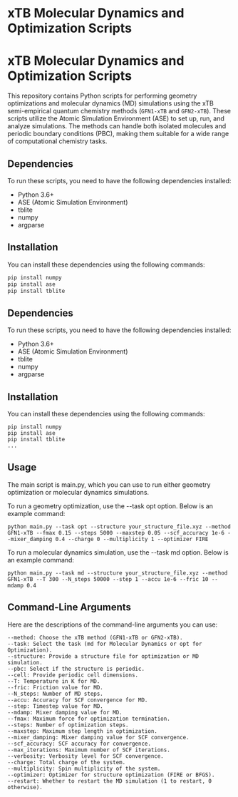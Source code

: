 # xTB Molecular Dynamics and Optimization Scripts

# xTB Molecular Dynamics and Optimization Scripts

This repository contains Python scripts for performing geometry optimizations and molecular dynamics (MD) simulations using the xTB semi-empirical quantum chemistry methods (`GFN1-xTB` and `GFN2-xTB`). These scripts utilize the Atomic Simulation Environment (ASE) to set up, run, and analyze simulations. The methods can handle both isolated molecules and periodic boundary conditions (PBC), making them suitable for a wide range of computational chemistry tasks.

## Dependencies

To run these scripts, you need to have the following dependencies installed:

- Python 3.6+
- ASE (Atomic Simulation Environment)
- tblite
- numpy
- argparse

## Installation

You can install these dependencies using the following commands:

```bash
pip install numpy
pip install ase
pip install tblite
```
## Dependencies

To run these scripts, you need to have the following dependencies installed:

- Python 3.6+
- ASE (Atomic Simulation Environment)
- tblite
- numpy
- argparse

## Installation
You can install these dependencies using the following commands:

```
pip install numpy
pip install ase
pip install tblite
...
```
## Usage
The main script is main.py, which you can use to run either geometry optimization or molecular dynamics simulations.


To run a geometry optimization, use the --task opt option. Below is an example command:
```
python main.py --task opt --structure your_structure_file.xyz --method GFN1-xTB --fmax 0.15 --steps 5000 --maxstep 0.05 --scf_accuracy 1e-6 --mixer_damping 0.4 --charge 0 --multiplicity 1 --optimizer FIRE
```



To run a molecular dynamics simulation, use the --task md option. Below is an example command:

```
python main.py --task md --structure your_structure_file.xyz --method GFN1-xTB --T 300 --N_steps 50000 --step 1 --accu 1e-6 --fric 10 --mdamp 0.4
```


## Command-Line Arguments

Here are the descriptions of the command-line arguments you can use:
```
--method: Choose the xTB method (GFN1-xTB or GFN2-xTB).
--task: Select the task (md for Molecular Dynamics or opt for Optimization).
--structure: Provide a structure file for optimization or MD simulation.
--pbc: Select if the structure is periodic.
--cell: Provide periodic cell dimensions.
--T: Temperature in K for MD.
--fric: Friction value for MD.
--N_steps: Number of MD steps.
--accu: Accuracy for SCF convergence for MD.
--step: Timestep value for MD.
--mdamp: Mixer damping value for MD.
--fmax: Maximum force for optimization termination.
--steps: Number of optimization steps.
--maxstep: Maximum step length in optimization.
--mixer_damping: Mixer damping value for SCF convergence.
--scf_accuracy: SCF accuracy for convergence.
--max_iterations: Maximum number of SCF iterations.
--verbosity: Verbosity level for SCF convergence.
--charge: Total charge of the system.
--multiplicity: Spin multiplicity of the system.
--optimizer: Optimizer for structure optimization (FIRE or BFGS).
--restart: Whether to restart the MD simulation (1 to restart, 0 otherwise).
```